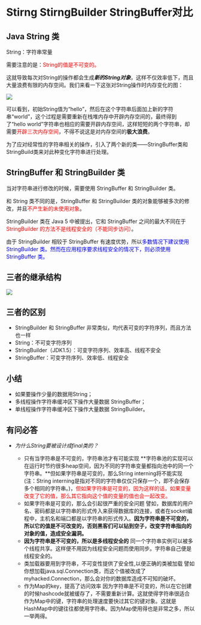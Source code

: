 # Stirng StirngBuilder StringBuffer对比

## Java String 类

String：字符串常量

需要注意的是：<font color=red>String的值是不可变的。</font>

这就导致每次对String的操作都会生成***新的String对象***，这样不仅效率低下，而且大量浪费有限的内存空间。我们来看一下这张对String操作时内存变化的图：

![](D:\Work\TyporaNotes\note\面试题\pict\string.png)

可以看到，初始String值为“hello”，然后在这个字符串后面加上新的字符串“world”，这个过程是需要重新在栈堆内存中开辟内存空间的，最终得到了“hello world”字符串也相应的需要开辟内存空间，这样短短的两个字符串，却需要<font color=red>开辟三次内存空间</font>，不得不说这是对内存空间的**极大浪费**。

为了应对经常性的字符串相关的操作，引入了两个新的类——StringBuffer类和StringBuild类来对此种变化字符串进行处理。

## StringBuffer 和 StringBuilder 类

当对字符串进行修改的时候，需要使用 StringBuffer 和 StringBuilder 类。

和 String 类不同的是，StringBuffer 和 StringBuilder 类的对象能够被多次的修改，并且<font color=red>不产生新的未使用对象</font>。

StringBuilder 类在 Java 5 中被提出，它和 StringBuffer 之间的最大不同在于<font color=red> StringBuilder 的方法不是线程安全的（不能同步访问）</font>。

[^线程安全]: 线程安全就是多线程访问时，采用了加锁机制，当一个线程访问该类的某个数据时，进行保护，其他线程不能进行访问直到该线程读取完，其他线程才可以使用。不会出现数据不一致或者数据污染。
[^线程不安全]: 线程不安全就是不提供数据访问保护，有可能出现多个线程先后更改数据造成所得到的数据时脏数据

由于 StringBuilder 相较于 StringBuffer 有速度优势，所以<font color=blue>多数情况下建议使用 StringBuilder 类。然而在应用程序要求线程安全的情况下，则必须使用 StringBuffer 类。</font>

## 三者的继承结构

![](D:\Work\TyporaNotes\note\面试题\pict\继承结构.png)

## 三者的区别

* StringBuilder 和 StringBuffer 非常类似，均代表可变的字符序列，而且方法也一样
* String：不可变字符序列
* StringBuilder（JDK1.5）：可变字符序列、效率高、线程不安全
* StringBuffer：可变字符序列、效率低、线程安全

## 小结

* 如果要操作少量的数据用String；
* 多线程操作字符串缓冲区下操作大量数据 StringBuffer；
* 单线程操作字符串缓冲区下操作大量数据 StringBuilder。



## 有问必答

* *为什么String要被设计成final类的？*

  * 只有当字符串是不可变的，字符串池才有可能实现
    **字符串池的实现可以在运行时节约很多heap空间，因为不同的字符串变量都指向池中的同一个字符串。**但如果字符串是可变的，那么String interning将不能实现(注：String interning是指对不同的字符串仅仅只保存一个，即不会保存多个相同的字符串。)，<font color=red>但如果字符串是可变的，因为这样的话，如果变量改变了它的值，那么其它指向这个值的变量的值也会一起改变。</font>
  * 如果字符串是可变的，那么会引起很严重的安全问题
    譬如，数据库的用户名、密码都是以字符串的形式传入来获得数据库的连接，或者在socket编程中，主机名和端口都是以字符串的形式传入。**因为字符串是不可变的，所以它的值是不可改变的，否则黑客们可以钻到空子，改变字符串指向的对象的值，造成安全漏洞。**
  * **因为字符串是不可变的，所以是多线程安全的**
    同一个字符串实例可以被多个线程共享。这样便不用因为线程安全问题而使用同步。字符串自己便是线程安全的。
  * 类加载器要用到字符串，不可变性提供了安全性,以便正确的类被加载
    譬如你想加载java.sql.Connection类，而这个值被改成了myhacked.Connection，那么会对你的数据库造成不可知的破坏。
  * 作为Map的key，提高了访问效率
    因为字符串是不可变的，所以在它创建的时候hashcode就被缓存了，不需要重新计算。这就使得字符串很适合作为Map中的键，字符串的处理速度要快过其它的键对象。这就是HashMap中的键往往都使用字符串。因为Map使用得也是非常之多，所以一举两得。

  